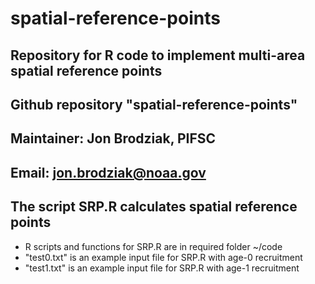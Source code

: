 # spatial-reference-points
## Repository for R code to implement multi-area spatial reference points

## Github repository "spatial-reference-points"
## Maintainer: Jon Brodziak, PIFSC
## Email: jon.brodziak@noaa.gov

## The script SRP.R calculates spatial reference points
* R scripts and functions for SRP.R are in required folder ~/code
* "test0.txt" is an example input file for SRP.R with age-0 recruitment 
* "test1.txt" is an example input file for SRP.R with age-1 recruitment 
